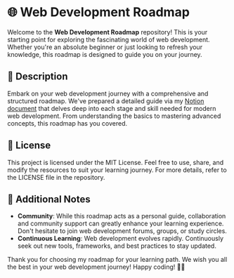 # 🌐 Web Development Roadmap

Welcome to the **Web Development Roadmap** repository! This is your starting point for exploring the fascinating world of web development. Whether you're an absolute beginner or just looking to refresh your knowledge, this roadmap is designed to guide you on your journey.

## 📘 Description

Embark on your web development journey with a comprehensive and structured roadmap. We've prepared a detailed guide via my [Notion document](https://handy-profit-bd4.notion.site/Web-Development-Roadmap-for-Absolute-Beginners-12dd475604c080bc812ef90d80ef73fd?pvs=73) that delves deep into each stage and skill needed for modern web development. From understanding the basics to mastering advanced concepts, this roadmap has you covered.

## 📜 License

This project is licensed under the MIT License. Feel free to use, share, and modify the resources to suit your learning journey. For more details, refer to the LICENSE file in the repository.

## 📝 Additional Notes

- **Community**: While this roadmap acts as a personal guide, collaboration and community support can greatly enhance your learning experience. Don't hesitate to join web development forums, groups, or study circles.
- **Continuous Learning**: Web development evolves rapidly. Continuously seek out new tools, frameworks, and best practices to stay updated.

Thank you for choosing my roadmap for your learning path. We wish you all the best in your web development journey! Happy coding! 🎉✨
